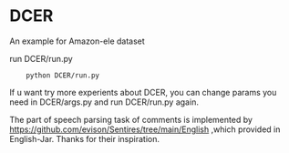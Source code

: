 # DCER

An example for Amazon-ele dataset

run DCER/run.py
````
    python DCER/run.py
````

If u want try more experients about DCER, you can change params you need in DCER/args.py and run DCER/run.py again.

The part of speech parsing task of comments is implemented by https://github.com/evison/Sentires/tree/main/English ,which provided in English-Jar. Thanks for their inspiration.
